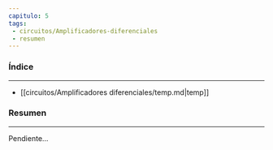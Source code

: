 ```yaml
---
capitulo: 5
tags: 
 - circuitos/Amplificadores-diferenciales
 - resumen
---
```

### Índice
---
 * [[circuitos/Amplificadores diferenciales/temp.md|temp]]

### Resumen
---
Pendiente...